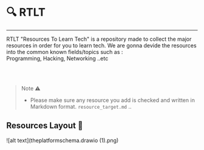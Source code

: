 # :mag: RTLT 
--- 


RTLT "Resources To Learn Tech"  is a repository made to collect the major resources in order for you to learn tech. 
We are gonna devide the resources into the common known fields/topics such as : <br />
Programming, Hacking, Networking ..etc

<br /> <br />
> 
> Note :warning: <br />
>    - Please make sure any resource you add is checked and written in Markdown format. `resource_target.md` .. 
> 


## Resources Layout :confetti_ball: <br />

![alt text](theplatformschema.drawio (1).png)
